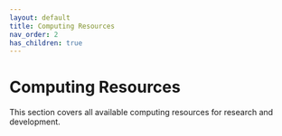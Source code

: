 ```yaml
---
layout: default
title: Computing Resources
nav_order: 2
has_children: true
---
```


# Computing Resources

This section covers all available computing resources for research and development.

